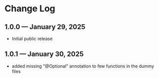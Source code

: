 # Change Log

## 1.0.0 — January 29, 2025
- Initial public release

## 1.0.1 — January 30, 2025
- added missing "@Optional" annotation to few functions in the dummy files
